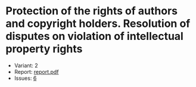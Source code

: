 # Protection of the rights of authors and copyright holders. Resolution of disputes on violation of intellectual property rights

- Variant: 2
- Report: [report.pdf](https://github.com/nadevko/bsuir-FIPM-1/releases/download/term-4/lw-05.pdf)
- Issues: [6](https://github.com/nadevko/bsuir-FIPM-1/issues/6)
